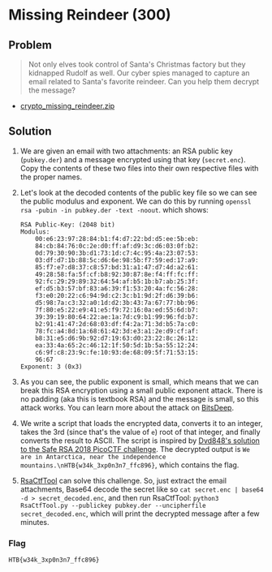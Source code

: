 # Missing Reindeer (300)

## Problem

> Not only elves took control of Santa's Christmas factory but they kidnapped Rudolf as well. Our cyber spies managed to capture an email related to Santa's favorite reindeer. Can you help them decrypt the message?

* [crypto_missing_reindeer.zip](./crypto_missing_reindeer.zip)

## Solution

1. We are given an email with two attachments: an RSA public key (`pubkey.der`) and a message encrypted using that key (`secret.enc`). Copy the contents of these two files into their own respective files with the proper names.

2. Let's look at the decoded contents of the public key file so we can see the public modulus and exponent. We can do this by running `openssl rsa -pubin -in pubkey.der -text -noout`. which shows:

    ```
    RSA Public-Key: (2048 bit)
    Modulus:
        00:e6:23:97:28:84:b1:f4:d7:22:bd:d5:ee:5b:eb:
        84:cb:84:76:0c:2e:d0:ff:af:d9:3c:d6:03:0f:b2:
        0d:79:30:90:3b:d1:73:1d:c7:4c:95:4a:23:07:53:
        03:df:d7:1b:88:5c:d6:6e:98:5b:f7:59:ed:17:a9:
        85:f7:e7:d8:37:c8:57:bd:31:a1:47:d7:4d:a2:61:
        49:28:58:fa:5f:cf:b8:92:30:87:8e:f4:ff:fc:ff:
        92:fc:29:29:89:32:64:54:af:b5:1b:b7:ab:25:3f:
        ef:d5:b3:57:bf:83:a6:39:f1:53:20:4a:fc:56:28:
        f3:e0:20:22:c6:94:9d:c2:3c:b1:9d:2f:d6:39:b6:
        d5:98:7a:c3:32:a0:1d:d2:3b:43:7a:67:77:bb:96:
        7f:80:e5:22:e9:41:e5:f9:72:16:0a:ed:55:6d:b7:
        39:39:19:80:64:22:ae:1a:7d:c9:b1:99:96:fd:b7:
        b2:91:41:47:2d:68:03:df:f4:2a:71:3d:b5:7a:c0:
        78:fc:a4:8d:1a:68:61:42:3d:e3:a1:2e:d9:cf:af:
        b8:31:e5:d6:9b:92:d7:19:63:d0:23:22:8c:26:12:
        ea:33:4a:65:2c:46:12:1f:50:5d:1b:5a:55:12:24:
        c6:9f:c8:23:9c:fe:10:93:de:68:09:5f:71:53:15:
        96:67
    Exponent: 3 (0x3)
    ```

3. As you can see, the public exponent is small, which means that we can break this RSA encryption using a small public exponent attack. There is no padding (aka this is textbook RSA) and the message is small, so this attack works. You can learn more about the attack on [BitsDeep](https://bitsdeep.com/posts/attacking-rsa-for-fun-and-ctf-points-part-2/).

4. We write a script that loads the encrypted data, converts it to an integer, takes the 3rd (since that's the value of `e`) root of that integer, and finally converts the result to ASCII. The script is inspired by [Dvd848's solution to the Safe RSA 2018 PicoCTF challenge](https://github.com/Dvd848/CTFs/blob/master/2018_picoCTF/Safe%20RSA.md#solution). The decrypted output is `We are in Antarctica, near the independence mountains.\nHTB{w34k_3xp0n3n7_ffc896}`, which contains the flag.

5. [RsaCtfTool](https://github.com/Ganapati/RsaCtfTool) can solve this challenge. So, just extract the email attachments, Base64 decode the secret like so `cat secret.enc | base64 -d > secret_decoded.enc`, and then run RsaCtfTool: `python3 RsaCtfTool.py --publickey pubkey.der --uncipherfile secret_decoded.enc`, which will print the decrypted message after a few minutes.

### Flag

`HTB{w34k_3xp0n3n7_ffc896}`
